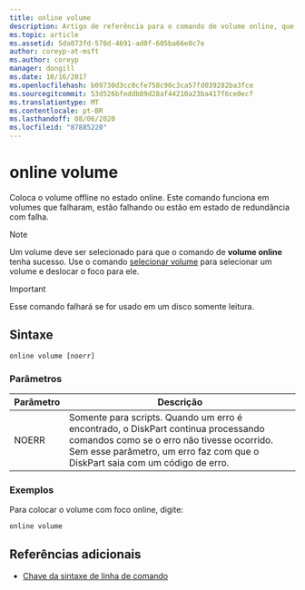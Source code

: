 ```yaml
---
title: online volume
description: Artigo de referência para o comando de volume online, que coloca o volume offline no estado online.
ms.topic: article
ms.assetid: 5da073fd-578d-4691-ad0f-605ba66e0c7e
author: coreyp-at-msft
ms.author: coreyp
manager: dongill
ms.date: 10/16/2017
ms.openlocfilehash: b09730d3cc0cfe758c90c3ca57fd039282ba3fce
ms.sourcegitcommit: 53d526bfeddb89d28af44210a23ba417f6ce0ecf
ms.translationtype: MT
ms.contentlocale: pt-BR
ms.lasthandoff: 08/06/2020
ms.locfileid: "87885220"
---
```

# <a name="online-volume"></a>online volume

Coloca o volume offline no estado online. Este comando funciona em volumes que falharam, estão falhando ou estão em estado de redundância com falha.

> [!NOTE]
> Um volume deve ser selecionado para que o comando de **volume online** tenha sucesso. Use o comando [selecionar volume](select-volume.md) para selecionar um volume e deslocar o foco para ele.

> [!IMPORTANT]
> Esse comando falhará se for usado em um disco somente leitura.

## <a name="syntax"></a>Sintaxe

```
online volume [noerr]
```

### <a name="parameters"></a>Parâmetros

| Parâmetro | Descrição |
|--|--|
| NOERR | Somente para scripts. Quando um erro é encontrado, o DiskPart continua processando comandos como se o erro não tivesse ocorrido. Sem esse parâmetro, um erro faz com que o DiskPart saia com um código de erro. |

### <a name="examples"></a>Exemplos

Para colocar o volume com foco online, digite:

```
online volume
```

## <a name="additional-references"></a>Referências adicionais

- [Chave da sintaxe de linha de comando](command-line-syntax-key.md)
